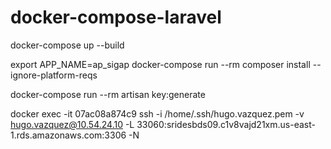 # docker-compose-laravel

docker-compose up --build

export APP_NAME=ap_sigap
docker-compose run --rm composer install --ignore-platform-reqs

docker-compose run --rm artisan key:generate

docker exec -it 07ac08a874c9 ssh -i /home/.ssh/hugo.vazquez.pem -v hugo.vazquez@10.54.24.10 -L 33060:sridesbds09.c1v8vajd21xm.us-east-1.rds.amazonaws.com:3306 -N
